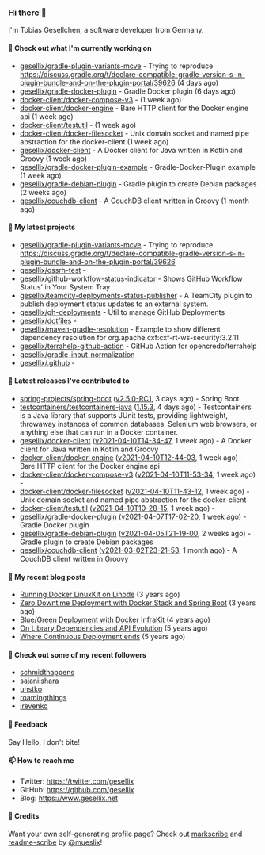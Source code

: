 ### Hi there 👋

I'm Tobias Gesellchen, a software developer from Germany.

#### 👷 Check out what I'm currently working on

- [gesellix/gradle-plugin-variants-mcve](https://github.com/gesellix/gradle-plugin-variants-mcve) - Trying to reproduce https://discuss.gradle.org/t/declare-compatible-gradle-version-s-in-plugin-bundle-and-on-the-plugin-portal/39626 (4 days ago)
- [gesellix/gradle-docker-plugin](https://github.com/gesellix/gradle-docker-plugin) - Gradle Docker plugin (6 days ago)
- [docker-client/docker-compose-v3](https://github.com/docker-client/docker-compose-v3) -  (1 week ago)
- [docker-client/docker-engine](https://github.com/docker-client/docker-engine) - Bare HTTP client for the Docker engine api (1 week ago)
- [docker-client/testutil](https://github.com/docker-client/testutil) -  (1 week ago)
- [docker-client/docker-filesocket](https://github.com/docker-client/docker-filesocket) - Unix domain socket and named pipe abstraction for the docker-client (1 week ago)
- [gesellix/docker-client](https://github.com/gesellix/docker-client) - A Docker client for Java written in Kotlin and Groovy (1 week ago)
- [gesellix/gradle-docker-plugin-example](https://github.com/gesellix/gradle-docker-plugin-example) - Gradle-Docker-Plugin example (1 week ago)
- [gesellix/gradle-debian-plugin](https://github.com/gesellix/gradle-debian-plugin) - Gradle plugin to create Debian packages (2 weeks ago)
- [gesellix/couchdb-client](https://github.com/gesellix/couchdb-client) - A CouchDB client written in Groovy (1 month ago)

#### 🌱 My latest projects

- [gesellix/gradle-plugin-variants-mcve](https://github.com/gesellix/gradle-plugin-variants-mcve) - Trying to reproduce https://discuss.gradle.org/t/declare-compatible-gradle-version-s-in-plugin-bundle-and-on-the-plugin-portal/39626
- [gesellix/ossrh-test](https://github.com/gesellix/ossrh-test) - 
- [gesellix/github-workflow-status-indicator](https://github.com/gesellix/github-workflow-status-indicator) - Shows GitHub Workflow Status&#39; in Your System Tray
- [gesellix/teamcity-deployments-status-publisher](https://github.com/gesellix/teamcity-deployments-status-publisher) - A TeamCity plugin to publish deployment status updates to an external system.
- [gesellix/gh-deployments](https://github.com/gesellix/gh-deployments) - Util to manage GitHub Deployments
- [gesellix/dotfiles](https://github.com/gesellix/dotfiles) - 
- [gesellix/maven-gradle-resolution](https://github.com/gesellix/maven-gradle-resolution) - Example to show different dependency resolution for org.apache.cxf:cxf-rt-ws-security:3.2.11
- [gesellix/terrahelp-github-action](https://github.com/gesellix/terrahelp-github-action) - GitHub Action for opencredo/terrahelp
- [gesellix/gradle-input-normalization](https://github.com/gesellix/gradle-input-normalization) - 
- [gesellix/.github](https://github.com/gesellix/.github) - 

#### 🔭 Latest releases I've contributed to

- [spring-projects/spring-boot](https://github.com/spring-projects/spring-boot) ([v2.5.0-RC1](https://github.com/spring-projects/spring-boot/releases/tag/v2.5.0-RC1), 3 days ago) - Spring Boot
- [testcontainers/testcontainers-java](https://github.com/testcontainers/testcontainers-java) ([1.15.3](https://github.com/testcontainers/testcontainers-java/releases/tag/1.15.3), 4 days ago) - Testcontainers is a Java library that supports JUnit tests, providing lightweight, throwaway instances of common databases, Selenium web browsers, or anything else that can run in a Docker container.
- [gesellix/docker-client](https://github.com/gesellix/docker-client) ([v2021-04-10T14-34-47](https://github.com/gesellix/docker-client/releases/tag/v2021-04-10T14-34-47), 1 week ago) - A Docker client for Java written in Kotlin and Groovy
- [docker-client/docker-engine](https://github.com/docker-client/docker-engine) ([v2021-04-10T12-44-03](https://github.com/docker-client/docker-engine/releases/tag/v2021-04-10T12-44-03), 1 week ago) - Bare HTTP client for the Docker engine api
- [docker-client/docker-compose-v3](https://github.com/docker-client/docker-compose-v3) ([v2021-04-10T11-53-34](https://github.com/docker-client/docker-compose-v3/releases/tag/v2021-04-10T11-53-34), 1 week ago) - 
- [docker-client/docker-filesocket](https://github.com/docker-client/docker-filesocket) ([v2021-04-10T11-43-12](https://github.com/docker-client/docker-filesocket/releases/tag/v2021-04-10T11-43-12), 1 week ago) - Unix domain socket and named pipe abstraction for the docker-client
- [docker-client/testutil](https://github.com/docker-client/testutil) ([v2021-04-10T10-28-15](https://github.com/docker-client/testutil/releases/tag/v2021-04-10T10-28-15), 1 week ago) - 
- [gesellix/gradle-docker-plugin](https://github.com/gesellix/gradle-docker-plugin) ([v2021-04-07T17-02-20](https://github.com/gesellix/gradle-docker-plugin/releases/tag/v2021-04-07T17-02-20), 1 week ago) - Gradle Docker plugin
- [gesellix/gradle-debian-plugin](https://github.com/gesellix/gradle-debian-plugin) ([v2021-04-05T21-19-00](https://github.com/gesellix/gradle-debian-plugin/releases/tag/v2021-04-05T21-19-00), 2 weeks ago) - Gradle plugin to create Debian packages
- [gesellix/couchdb-client](https://github.com/gesellix/couchdb-client) ([v2021-03-02T23-21-53](https://github.com/gesellix/couchdb-client/releases/tag/v2021-03-02T23-21-53), 1 month ago) - A CouchDB client written in Groovy

#### 📜 My recent blog posts

- [Running Docker LinuxKit on Linode](https://www.gesellix.net/post/running-docker-linuxkit-on-linode/) (3 years ago)
- [Zero Downtime Deployment with Docker Stack and Spring Boot](https://www.gesellix.net/post/zero-downtime-deployment-with-docker-stack-and-spring-boot/) (3 years ago)
- [Blue/Green Deployment with Docker InfraKit](https://www.gesellix.net/post/blue-green-deployment-with-docker-infrakit/) (4 years ago)
- [On Library Dependencies and API Evolution](https://www.gesellix.net/post/choosing-a-library/) (5 years ago)
- [Where Continuous Deployment ends](https://www.gesellix.net/post/where-continuous-deployment-ends/) (5 years ago)



#### 👯 Check out some of my recent followers

- [schmidthappens](https://github.com/schmidthappens)
- [sajaniishara](https://github.com/sajaniishara)
- [unstko](https://github.com/unstko)
- [roamingthings](https://github.com/roamingthings)
- [irevenko](https://github.com/irevenko)

#### 💬 Feedback

Say Hello, I don't bite!

#### 📫 How to reach me

- Twitter: https://twitter.com/gesellix
- GitHub: https://github.com/gesellix
- Blog: https://www.gesellix.net

#### 🙇 Credits

Want your own self-generating profile page? Check out [markscribe](https://github.com/muesli/markscribe)
and [readme-scribe](https://github.com/muesli/readme-scribe) by [@mueslix](https://twitter.com/mueslix)!
